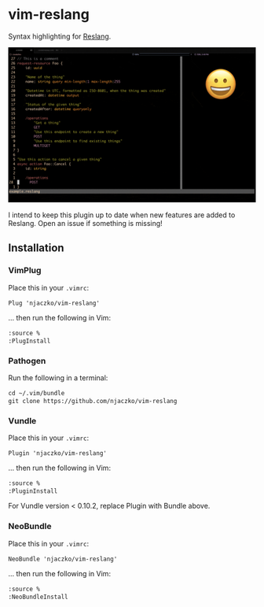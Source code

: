 # vim-reslang

Syntax highlighting for [Reslang](https://github.com/LiveRamp/reslang).

![Screenshots of Reslang syntax highlighting](https://raw.githubusercontent.com/njaczko/njaczko/master/assets/vim-reslang.gif)

I intend to keep this plugin up to date when new features are added to Reslang. Open an issue if something is missing!

## Installation

### VimPlug

Place this in your `.vimrc`:

```
Plug 'njaczko/vim-reslang'
```

… then run the following in Vim:

```
:source %
:PlugInstall
```

### Pathogen

Run the following in a terminal:

```
cd ~/.vim/bundle
git clone https://github.com/njaczko/vim-reslang
```

### Vundle

Place this in your `.vimrc`:

```
Plugin 'njaczko/vim-reslang'
```

… then run the following in Vim:

```
:source %
:PluginInstall
```

For Vundle version < 0.10.2, replace Plugin with Bundle above.

### NeoBundle

Place this in your `.vimrc`:

```
NeoBundle 'njaczko/vim-reslang'
```

… then run the following in Vim:

```
:source %
:NeoBundleInstall
```
